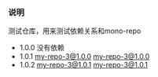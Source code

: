 ### 说明
测试仓库，用来测试依赖关系和mono-repo

* 1.0.0
没有依赖
* 1.0.1
my-repo-3@1.0.0
my-repo-3@1.0.0
* 1.0.2
my-repo-3@1.0.1
my-repo-3@1.0.1